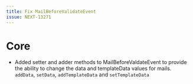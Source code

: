 ```yaml
---
title: Fix MailBeforeValidateEvent
issue: NEXT-13271
---
```

# Core
* Added setter and adder methods to MailBeforeValdateEvent to provide the ability to change the data and templateData values for mails. ```addData```, ```setData```, ```addTemplateData``` and ```setTemplateData```
